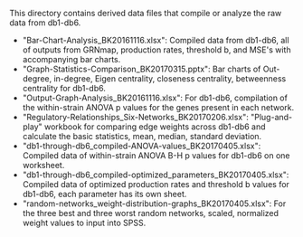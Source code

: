 This directory contains derived data files that compile or analyze the raw data from db1-db6.

* "Bar-Chart-Analysis_BK20161116.xlsx": Compiled data from db1-db6, all of outputs from GRNmap, production rates, threshold b, and MSE's with accompanying bar charts.
* "Graph-Statistics-Comparison_BK20170315.pptx": Bar charts of Out-degree, in-degree, Eigen centrality, closeness centrality, betweenness centrality for db1-db6.
* "Output-Graph-Analysis_BK20161116.xlsx": For db1-db6, compilation of the within-strain ANOVA p values for the genes present in each network.
* "Regulatory-Relationships_Six-Networks_BK20170206.xlsx": "Plug-and-play" workbook for comparing edge weights across db1-db6 and calculate the basic statistics, mean, median, standard deviation.
* "db1-through-db6_compiled-ANOVA-values_BK20170405.xlsx": Compiled data of within-strain ANOVA B-H p values for db1-db6 on one worksheet.
* "db1-through-db6_compiled-optimized_parameters_BK20170405.xlsx": Compiled data of optimized production rates and threshold b values for db1-db6, each parameter has its own sheet.
* "random-networks_weight-distribution-graphs_BK20170405.xlsx": For the three best and three worst random networks, scaled, normalized weight values to input into SPSS.
